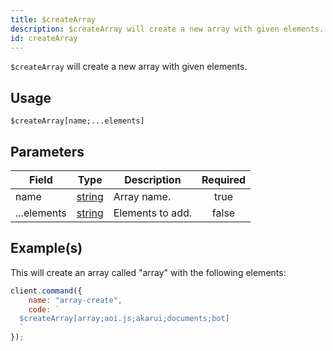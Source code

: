 ```yaml
---
title: $createArray
description: $createArray will create a new array with given elements.
id: createArray
---
```


`$createArray` will create a new array with given elements.

## Usage

```aoi
$createArray[name;...elements]
```

## Parameters

| Field       | Type                                                                                              | Description      | Required |
| ----------- | ------------------------------------------------------------------------------------------------- | ---------------- | :------: |
| name        | [string](https://developer.mozilla.org/en-US/docs/Web/JavaScript/Reference/Global_Objects/String) | Array name.      |   true   |
| ...elements | [string](https://developer.mozilla.org/en-US/docs/Web/JavaScript/Reference/Global_Objects/String) | Elements to add. |  false   |

## Example(s)

This will create an array called "array" with the following elements:

```javascript
client.command({
    name: "array-create",
    code: `
  $createArray[array;aoi.js;akarui;documents;bot]
  `
});
```
